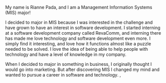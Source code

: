 My name is Rianne Pada, and I am a Management Information Systems (MIS) major!

I decided to major in MIS because I was interested in the challenge and have grown to have an interest in software development. I started interning at a software development company called RevaComm, and interning there has made me love technology and software development even more. I simply find it interesting, and love how it functions almost like a puzzle needed to be solved. I love the idea of being able to help people with technology and have a level of knowledge in my company.

When I decided to major in something in business, I originally thought I would go into marketing. But after discovering MIS I changed my mind and wanted to pursue a career in software and technology. 
,
